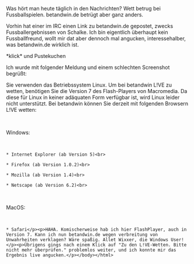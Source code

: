 <html><body><p>Was hört man heute täglich in den Nachrichten? Wett betrug bei Fussballspielen. betandwin.de betrügt aber ganz anders.</p><p>Vorhin hat einer im IRC einen Link zu betandwin.de gepostet, zwecks Fussballergebnissen von Schalke. Ich bin eigentlich überhaupt kein Fussballfreund, wollt mir dat aber dennoch mal angucken, interessehalber, was betandwin.de wirklich ist.</p><p>*klick* und Pustekuchen</p><p>Ich wurde mit folgender Meldung und einem schlechten Screenshot begrüßt:<br>

Sie verwenden das Betriebssystem Linux. Um bei betandwin L!VE zu wetten, benötigen Sie die Version 7 des Flash-Players von Macromedia. Da diese für Linux in keiner adäquaten Form verfügbar ist, wird Linux leider nicht unterstützt.  Bei betandwin können Sie derzeit mit folgenden Browsern L!VE wetten:<br>

<br>

Windows:<br>

<br>

    * Internet Explorer (ab Version 5)<br>

    * Firefox (ab Version 1.0.2)<br>

    * Mozilla (ab Version 1.4)<br>

    * Netscape (ab Version 6.2)<br>

<br>

MacOS:<br>

<br>

    * Safari</p><p>HAHA. Komischerweise hab ich hier FlashPlayer, auch in Version 7. Kann ich nun betandwin.de wegen verbreitung von Unwahrheiten verklagen? Wäre spaßig. Allet Wixxer, die Windows User!</p><p>Übrigens gings nach einem Klick auf "Zu den L!VE-Wetten. Bitte nicht mehr überprüfen." problemlos weiter, und ich konnte mir das Ergebnis live angucken.</p></body></html>